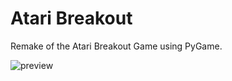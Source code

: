 # Atari Breakout
Remake of the Atari Breakout Game using PyGame.

![preview](https://drive.google.com/drive/u/0/folders/0B51TeFCr8-qkflc3NmlMbVVOcnoyekM4TmdOYnFDSkZQV3VVQVRyVHJtTFZHOE1hY0xoaU0?resourcekey=0-7bQxvS26kT9zZOO5dlXQdQ)
